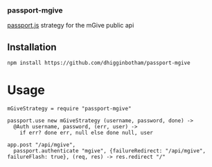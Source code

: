 ### passport-mgive

[passport.js](http://passportjs.org/) strategy for the mGive public api

## Installation
```
npm install https://github.com/dhigginbotham/passport-mgive
```

# Usage

```
mGiveStrategy = require "passport-mgive"

passport.use new mGiveStrategy (username, password, done) ->
  @Auth username, password, (err, user) ->
    if err? done err, null else done null, user

app.post "/api/mgive",
  passport.authenticate "mgive", {failureRedirect: "/api/mgive", failureFlash: true}, (req, res) -> res.redirect "/"

```